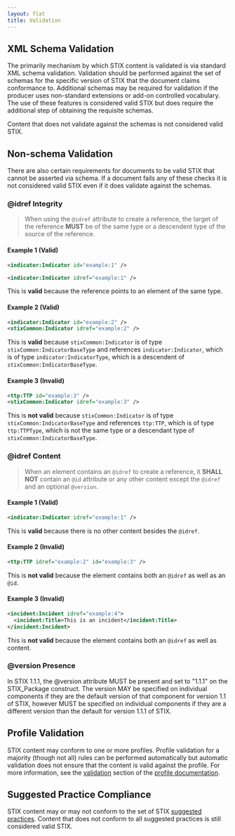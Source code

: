 ```yaml
---
layout: flat
title: Validation
---
```


## XML Schema Validation

The primarily mechanism by which STIX content is validated is via standard XML schema validation. Validation should be performed against the set of schemas for the specific version of STIX that the document claims conformance to. Additional schemas may be required for validation if the producer uses non-standard extensions or add-on controlled vocabulary. The use of these features is considered valid STIX but does require the additional step of obtaining the requisite schemas.

Content that does not validate against the schemas is not considered valid STIX.

## Non-schema Validation

There are also certain requirements for documents to be valid STIX that cannot be asserted via schema. If a document fails any of these checks it is not considered valid STIX even if it does validate against the schemas.

### @idref Integrity
> When using the ```@idref``` attribute to create a reference, the target of the reference **MUST** be of the same type or a descendent type of the source of the reference.

#### Example 1 (Valid)

```xml
<indicator:Indicator id="example:1" />

<indicator:Indicator idref="example:1" />
```

This is **valid** because the reference points to an element of the same type.

#### Example 2 (Valid)

```xml
<indicator:Indicator id="example:2" />
<stixCommon:Indicator idref="example:2" />
```

This is **valid** because ```stixCommon:Indicator``` is of type ```stixCommon:IndicatorBaseType``` and references ```indicator:Indicator```, which is of type ```indicator:IndicatorType```, which is a descendent of ```stixCommon:IndicatorBaseType```.

#### Example 3 (Invalid)

```xml
<ttp:TTP id="example:3" />
<stixCommon:Indicator idref="example:3" />
```

This is **not valid** because ```stixCommon:Indicator``` is of type ```stixCommon:IndicatorBaseType``` and references ```ttp:TTP```, which is of type ```ttp:TTPType```, which is not the same type or a descendant type of ```stixCommon:IndicatorBaseType```.

### @idref Content

> When an element contains an ```@idref``` to create a reference, it **SHALL NOT** contain an ```@id``` attribute or any other content except the ```@idref``` and an optional ```@version```.

#### Example 1 (Valid)

```xml
<indicator:Indicator idref="example:1" />
```

This is **valid** because there is no other content besides the ```@idref```.

#### Example 2 (Invalid)

```xml
<ttp:TTP idref="example:2" id="example:3" />
```

This is **not valid** because the element contains both an ```@idref``` as well as an ```@id```.

#### Example 3 (Invalid)

```xml
<incident:Incident idref="example:4">
  <incident:Title>This is an incident</incident:Title>
</incident:Incident>
```
This is **not valid** because the element contains both an ```@idref``` as well as content.

### @version Presence

In STIX 1.1.1, the @version attribute MUST be present and set to "1.1.1" on the STIX_Package construct. The version MAY be specified on individual components if they are the default version of that component for version 1.1 of STIX, however MUST be specified on individual components if they are a different version than the default for version 1.1.1 of STIX.

## Profile Validation

STIX content may conform to one or more profiles. Profile validation for a majority (though not all) rules can be performed automatically but automatic validation does not ensure that the content is valid against the profile. For more information, see the [validation](/profiles/validation) section of the [profile documentation](/profiles).

## Suggested Practice Compliance

STIX content may or may not conform to the set of STIX [suggested practices](/suggested-practices). Content that does not conform to all suggested practices is still considered valid STIX.
